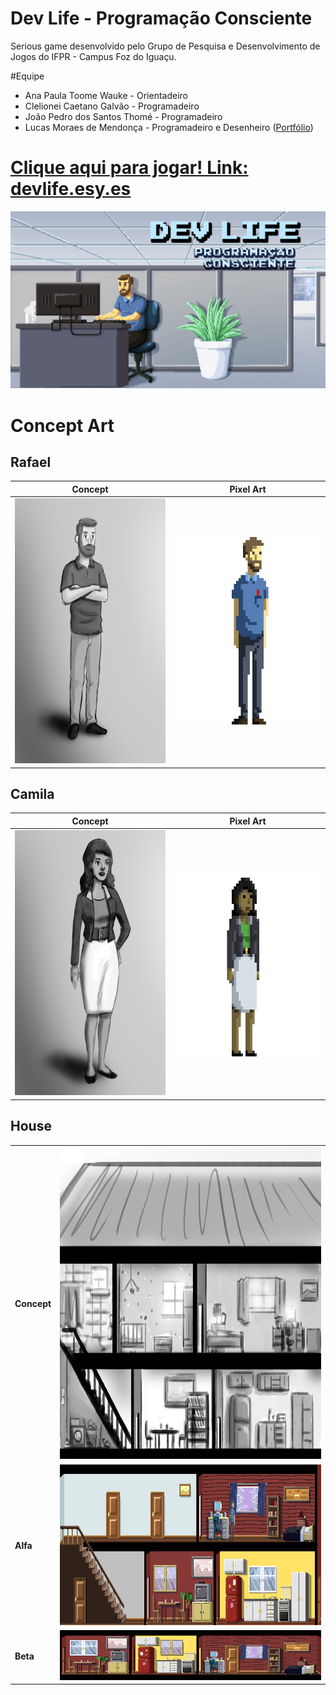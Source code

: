 # Dev Life - Programação Consciente
Serious game desenvolvido pelo Grupo de Pesquisa e Desenvolvimento de Jogos do IFPR - Campus Foz do Iguaçu.

#Equipe

* Ana Paula Toome Wauke - Orientadeiro
* Clelionei Caetano Galvão - Programadeiro
* João Pedro dos Santos Thomé - Programadeiro 
* Lucas Moraes de Mendonça - Programadeiro e Desenheiro ([Portfólio](http://lmoraes.tumblr.com))


# [Clique aqui para jogar! Link: devlife.esy.es](http://devlife.esy.es/jogo)

![alt tag](/illustration/main.png?raw=true "Ilustração de Lucas Moraes")

# Concept Art

## Rafael

Concept | Pixel Art
--------- | ------
<img src="https://github.com/jogosifpr/devlife/blob/master/illustration/characters/concept/rafael.png" width="300" height="424"/> | <img src="https://github.com/jogosifpr/devlife/blob/master/illustration/characters/pixelArt/rafaelPixel_red.png" width="300" height="300"/>

## Camila

Concept | Pixel Art
--------- | ------
<img src="https://github.com/jogosifpr/devlife/blob/master/illustration/characters/concept/camila.png" width="300" height="424"/> | <img src="https://github.com/jogosifpr/devlife/blob/master/illustration/characters/pixelArt/camilaPixel_red.png" width="300" height="300"/>

## House

<table>
    <tr>
        <td><b>Concept</b></td>
        <td><img src="https://github.com/jogosifpr/devlife/blob/master/illustration/house/concept/house.jpg" width="735" height="500"/></td>
    </tr>
    <tr>
        <td><b>Alfa</b></td>
        <td><img src="https://github.com/jogosifpr/devlife/blob/master/illustration/house/pixelArt/house_alfa.png" width="735" height="257"/></td>
    </tr>
    <tr>
        <td><b>Beta</b></td>
        <td><img src="https://github.com/jogosifpr/devlife/blob/master/illustration/house/pixelArt/house_beta.png"/></td>
    </tr>
<table>
